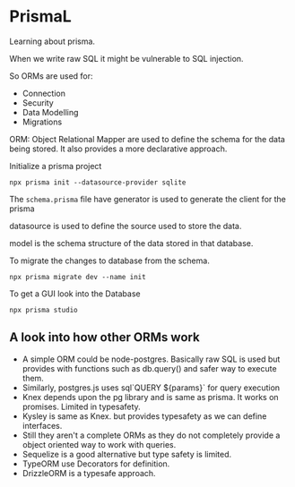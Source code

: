 # PrismaL

Learning about prisma.

When we write raw SQL it might be vulnerable to SQL injection.

So ORMs are used for:

- Connection
- Security
- Data Modelling
- Migrations

ORM: Object Relational Mapper are used to define the schema for the data being stored. It also provides a more declarative approach.

Initialize a prisma project

```
npx prisma init --datasource-provider sqlite
```

The `schema.prisma` file have
generator is used to generate the client for the prisma

datasource is used to define the source used to store the data.

model is the schema structure of the data stored in that database.

To migrate the changes to database from the schema.

```
npx prisma migrate dev --name init
```

To get a GUI look into the Database

```
npx prisma studio
```

## A look into how other ORMs work

- A simple ORM could be node-postgres. Basically raw SQL is used but provides with functions such as db.query() and safer way to execute them.
- Similarly, postgres.js uses sql\`QUERY ${params}\` for query execution
- Knex depends upon the pg library and is same as prisma. It works on promises. Limited in typesafety.
- Kysley is same as Knex. but provides typesafety as we can define interfaces.
- Still they aren't a complete ORMs as they do not completely provide a object oriented way to work with queries.
- Sequelize is a good alternative but type safety is limited.
- TypeORM use Decorators for definition.
- DrizzleORM is a typesafe approach.
